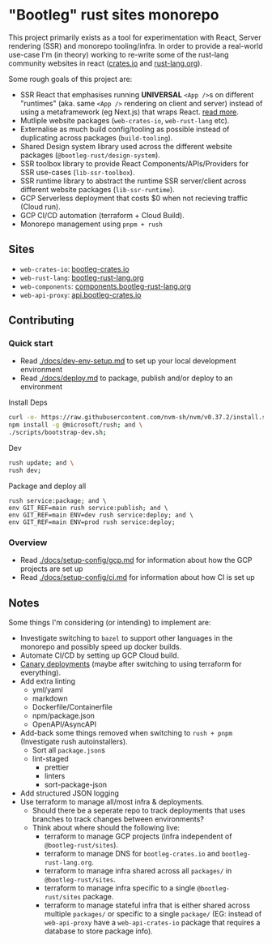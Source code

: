 # "Bootleg" rust sites monorepo

This project primarily exists as a tool for experimentation with React, Server rendering (SSR) and monorepo tooling/infra. In order to provide a real-world use-case I'm (in theory) working to re-write some of the rust-lang community websites in react ([crates.io](https://crates.io/) and [rust-lang.org](https://www.rust-lang.org/)).

Some rough goals of this project are:

- SSR React that emphasises running **UNIVERSAL** `<App />`s on different "runtimes" (aka. same `<App />` rendering on client and server) instead of using a metaframework (eg Next.js) that wraps React. [read more](./docs/articles/react-runtime-vs-metaframework.md).
- Mutliple website packages (`web-crates-io`, `web-rust-lang` etc).
- Externalise as much build config/tooling as possible instead of duplicating across packages (`build-tooling`).
- Shared Design system library used across the different website packages (`@bootleg-rust/design-system`).
- SSR toolbox library to provide React Components/APIs/Providers for SSR use-cases (`lib-ssr-toolbox`).
- SSR runtime library to abstract the runtime SSR server/client across different website packages (`lib-ssr-runtime`).
- GCP Serverless deployment that costs $0 when not recieving traffic (Cloud run).
- GCP CI/CD automation (terraform + Cloud Build).
- Monorepo management using `pnpm + rush`

## Sites

- `web-crates-io`: [bootleg-crates.io](https://bootleg-crates.io)
- `web-rust-lang`: [bootleg-rust-lang.org](https://bootleg-rust-lang.org)
- `web-components`: [components.bootleg-rust-lang.org](https://components.bootleg-rust-lang.org)
- `web-api-proxy`: [api.bootleg-crates.io](https://api.bootleg-crates.io/api/v1/summary)

## Contributing

### Quick start

- Read [./docs/dev-env-setup.md](./docs/dev-env-setup.md) to set up your local development environment
- Read [./docs/deploy.md](./docs/deploy.md) to package, publish and/or deploy to an environment

Install Deps

```sh
curl -o- https://raw.githubusercontent.com/nvm-sh/nvm/v0.37.2/install.sh | bash; and \
npm install -g @microsoft/rush; and \
./scripts/bootstrap-dev.sh;
```

Dev

```sh
rush update; and \
rush dev;
```

Package and deploy all

```fish
rush service:package; and \
env GIT_REF=main rush service:publish; and \
env GIT_REF=main ENV=dev rush service:deploy; and \
env GIT_REF=main ENV=prod rush service:deploy;
```

### Overview

- Read [./docs/setup-config/gcp.md](./docs/setup-config/gcp.md) for information about how the GCP projects are set up
- Read [./docs/setup-config/ci.md](./docs/setup-config/ci.md) for information about how CI is set up

## Notes

Some things I'm considering (or intending) to implement are:

- Investigate switching to `bazel` to support other languages in the monorepo and possibly speed up docker builds.
- Automate CI/CD by setting up GCP Cloud build.
- [Canary deployments](https://github.com/ahmetb/cloud-run-faq#how-to-do-canary-or-bluegreen-deployments-on-cloud-run) (maybe after switching to using terraform for everything).
- Add extra linting
  - yml/yaml
  - markdown
  - Dockerfile/Containerfile
  - npm/package.json
  - OpenAPI/AsyncAPI
- Add-back some things removed when switching to `rush + pnpm` (Investigate rush autoinstallers).
  - Sort all `package.json`s
  - lint-staged
    - prettier
    - linters
    - sort-package-json
- Add structured JSON logging
- Use terraform to manage all/most infra & deployments.
  - Should there be a seperate repo to track deployments that uses branches to track changes between environments?
  - Think about where should the following live:
    - terraform to manage GCP projects (infra independent of `@bootleg-rust/sites`).
    - terraform to manage DNS for `bootleg-crates.io` and `bootleg-rust-lang.org`.
    - terraform to manage infra shared across all `packages/` in `@bootleg-rust/sites`.
    - terraform to manage infra specific to a single `@bootleg-rust/sites` package.
    - terraform to manage stateful infra that is either shared across multiple `packages/` or specific to a single `package/` (EG: instead of `web-api-proxy` have a `web-api-crates-io` package that requires a database to store package info).
